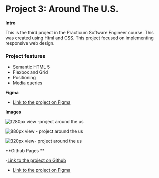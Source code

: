 # Project 3: Around The U.S.

**Intro**

This is the third project in the Practicum Software Engineer course. This was created using Html and CSS.
This project focused on implementing responsive web design.

### Project features

- Semantic HTML 5
- Flexbox and Grid
- Positioning
- Media queries

**Figma**

- [Link to the project on Figma](https://www.figma.com/file/ii4xxsJ0ghevUOcssTlHZv/Sprint-3%3A-Around-the-US?node-id=0%3A1)

**Images**

![1280px view -project around the us](https://user-images.githubusercontent.com/114301131/201998181-c9ce1d29-638f-44b0-ae09-0d9dfe4d83bd.png)

![880px view - project around the us](https://user-images.githubusercontent.com/114301131/201995990-8759cd54-dfa2-4f01-96bc-52abfcf660d8.png)

![320px view- project around the us](https://user-images.githubusercontent.com/114301131/201998156-29538df8-9841-4534-9505-a69db753900b.png)

**Github Pages **

-[Link to the project on Github](https://dshearn.github.io)

- [Link to the project on Figma](https://www.figma.com/file/ii4xxsJ0ghevUOcssTlHZv/Sprint-3%3A-Around-the-US?node-id=0%3A1)
